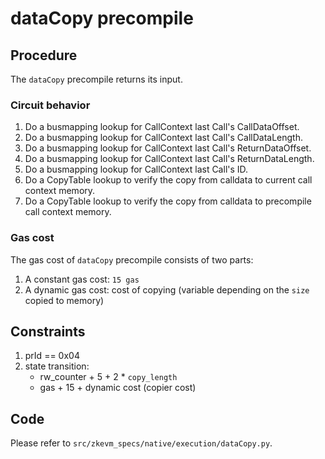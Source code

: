 # dataCopy precompile

## Procedure

The `dataCopy` precompile returns its input.

### Circuit behavior

1. Do a busmapping lookup for CallContext last Call's CallDataOffset.
2. Do a busmapping lookup for CallContext last Call's CallDataLength.
3. Do a busmapping lookup for CallContext last Call's ReturnDataOffset.
4. Do a busmapping lookup for CallContext last Call's ReturnDataLength.
4. Do a busmapping lookup for CallContext last Call's ID.
5. Do a CopyTable lookup to verify the copy from calldata to current call context memory.
6. Do a CopyTable lookup to verify the copy from calldata to precompile call context memory.

### Gas cost

The gas cost of `dataCopy` precompile consists of two parts:

1. A constant gas cost: `15 gas`
2. A dynamic gas cost: cost of copying (variable depending on the `size` copied to memory)

## Constraints

1. prId == 0x04
2. state transition:
   - rw_counter + 5 + 2 * `copy_length`
   - gas + 15 + dynamic cost (copier cost)

## Code

Please refer to `src/zkevm_specs/native/execution/dataCopy.py`.
